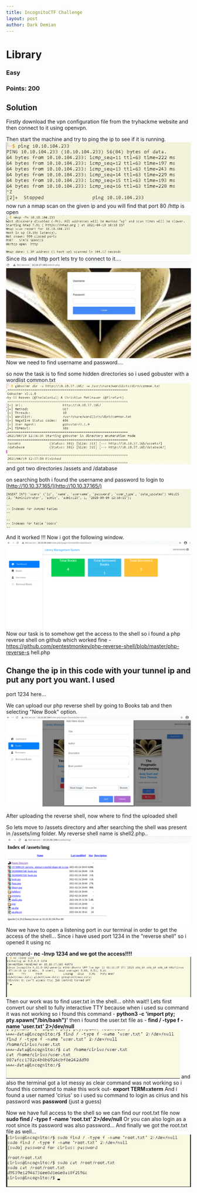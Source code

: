 ```yaml
---
title: IncognitoCTF Challenge 
layout: post
author: Dark Demian
---
```


# Library

### Easy

### Points: 200

## Solution

Firstly download the vpn configuration file from the tryhackme website and then
connect to it using openvpn.

Then start the machine and try to ping the ip to see if it is running.
![](/images/1.png)
now run a nmap scan on the given ip and you will find that port 80 /http is open
![](/images/2.png)
Since its and http port lets try to connect to it....
![](/images/3.png)
Now we need to find username and password....

so now the task is to find some hidden directories so i used gobuster with a
wordlist common.txt
![](/images/4.png)
and got two directories /assets and /database

on searching both i found the username and password to login to
[http://10.10.37.165/](http://10.10.37.165/)
![](/images/5.png)

And it worked !!! Now i got the following window.
![](/images/6.png)
Now our task is to somehow get the access to the shell so i found a php reverse
shell on github which worked fine -
https://github.com/pentestmonkey/php-reverse-shell/blob/master/php-reverse-s
hell.php

## Change the ip in this code with your tunnel ip and put any port you want. I used
port 1234 here...

We can upload our php reverse shell by going to Books tab and then selecting
"New Book" option.
![](/images/7.png)

After uploading the reverse shell, now where to find the uploaded shell

So lets move to /assets directory and after searching the shell was present in
/assets/img folder. My reverse shell name is shell2.php..
![](/images/8.png)
Now we have to open a listening port in our terminal in order to get the access of
the shell...
Since i have used port 1234 in the "reverse shell" so i opened it using nc


command-
**nc -lnvp 1234
and we got the access!!!!**
![](/images/9.png)
Then our work was to find user.txt in the shell...
ohhh wait!! Lets first convert our shell to fully interactive TTY because when i used
su command it was not working so i found this command -
**python3 -c 'import pty; pty.spawn("/bin/bash")'**
then i found the user.txt file as -
**find / -type f -name 'user.txt' 2>/dev/null**
![](/images/10.png)
and also the terminal got a lot messy as clear command was not working so i
found this command to make this work out-
**export TERM=xterm**
And i found a user named 'cirius' so i used su command to login as cirius and his
password was **password** (just a guess)


Now we have full access to the shell so we can find our root.txt file now
**sudo find / -type f -name 'root.txt' 2>/dev/null**
Or you can also login as a root since its password was also password...
And finally we got the root.txt file as well...
![](/images/11.png)


